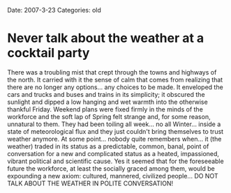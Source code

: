 Date: 2007-3-23
Categories: old

# Never talk about the weather at a cocktail party

There was a troubling mist that crept through the towns and highways of the north.  It carried with it the sense of calm that comes from realizing that there are no longer any options... any choices to be made.  It enveloped the cars and trucks and buses and trains in its simplicity; it obscured the sunlight and dipped a low hanging and wet warmth into the otherwise thankful Friday.  Weekend plans were fixed firmly in the minds of the workforce and the soft lap of Spring felt strange and, for some reason, unnatural to them. They had been toiling all week... no all Winter... inside a state of meteorological flux  and they just couldn't bring themselves to trust weather anymore.  At some point... nobody quite remembers when... it (the weather) traded in its status as a predictable, common, banal, point of conversation for a new and complicated status as a heated, impassioned, vibrant political and scientific cause.  Yes it seemed that for the foreseeable future the workforce, at least the socially graced among them, would be expounding a new axiom: cultured, mannered, civilized people... DO NOT TALK ABOUT THE WEATHER IN POLITE CONVERSATION!
